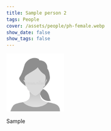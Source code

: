 ```yaml
---
title: Sample person 2
tags: People
cover: /assets/people/ph-female.webp
show_date: false
show_tags: false
---
```


<img src="/assets/people/ph-female.webp" alt="profile photo of Chen Jinsong" width="30%"/>

Sample

<!--more-->
